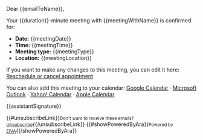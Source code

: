 Dear {{emailToName}},

Your {{duration}}-minute meeting with {{meetingWithName}} is confirmed for:

- **Date:** {{meetingDate}}
- **Time:** {{meetingTime}}
- **Meeting type:** {{meetingType}}
- **Location:** {{meetingLocation}}

If you want to make any changes to this meeting, you can edit it here: [Reschedule or cancel appointment]({{editLink}}).

You can also add this meeting to your calendar: [Google Calendar]({{googleLink}}) · [Microsoft Outlook]({{outlookLink}}) · [Yahoo! Calendar]({{yahooLink}}) · [Apple Calendar]({{icsLink}})

{{assistantSignature}}

{{#unsubscribeLink}}<small>Don't want to receive these emails? <a href="{{unsubscribeUrl}}">Unsubscribe</a></small>{{/unsubscribeLink}}
{{#showPoweredByAra}}<small>Powered by <a href="{{frontendUrl}}">EIVA</a></small>{{/showPoweredByAra}}
